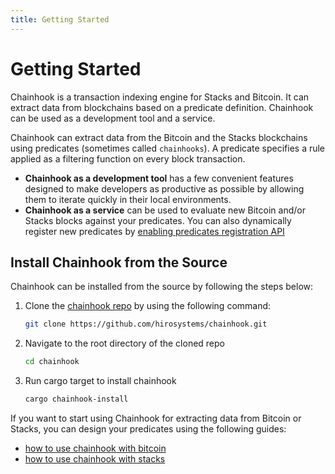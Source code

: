 ```yaml
---
title: Getting Started
---
```


# Getting Started

Chainhook is a transaction indexing engine for Stacks and Bitcoin. It can extract data from blockchains based on a predicate definition. Chainhook can be used as a development tool and a service.

Chainhook can extract data from the Bitcoin and the Stacks blockchains using predicates (sometimes called `chainhooks`). A predicate specifies a rule applied as a filtering function on every block transaction.

- **Chainhook as a development tool** has a few convenient features designed to make developers as productive as possible by allowing them to iterate quickly in their local environments.
- **Chainhook as a service** can be used to evaluate new Bitcoin and/or Stacks blocks against your predicates. You can also dynamically register new predicates by [enabling predicates registration API](../docs/overview.md#then-that-predicate-design)

## Install Chainhook from the Source

Chainhook can be installed from the source by following the steps below:

1. Clone the [chainhook repo](https://github.com/hirosystems/chainhook/) by using the following command:

   ```bash
   git clone https://github.com/hirosystems/chainhook.git
   ```

2. Navigate to the root directory of the cloned repo

   ```bash
   cd chainhook
   ```

3. Run cargo target to install chainhook

    ```bash
    cargo chainhook-install
    ```

If you want to start using Chainhook for extracting data from Bitcoin or Stacks, you can design your predicates using the following guides:

- [how to use chainhook with bitcoin](../docs/how-to-guides/how-to-use-chainhook-with-bitcoin.md)
- [how to use chainhook with stacks](../docs/how-to-guides/how-to-use-chainhook-with-stacks.md)
